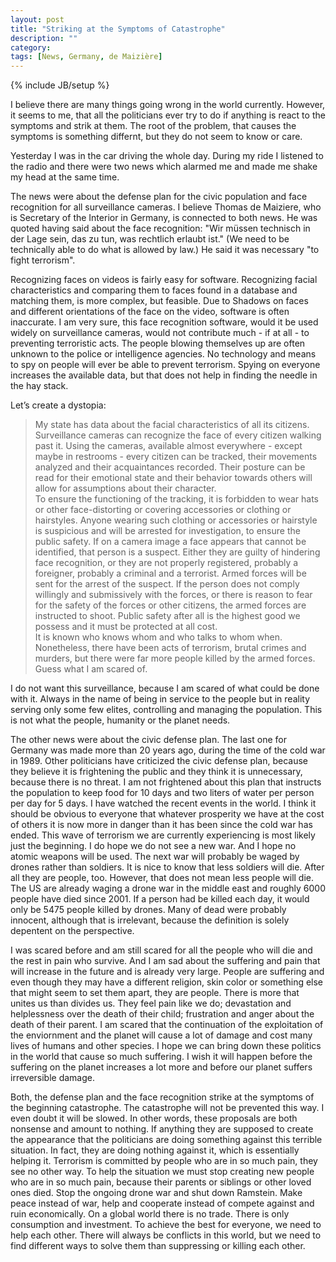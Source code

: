```yaml
---
layout: post
title: "Striking at the Symptoms of Catastrophe"
description: ""
category: 
tags: [News, Germany, de Maizière]
---
```

{% include JB/setup %}

I believe there are many things going wrong in the world currently. However, it seems to me, that all the politicians ever try to do if anything is react to the symptoms and strik at them. The root of the problem, that causes the symptoms is something differnt, but they do not seem to know or care.

Yesterday I was in the car driving the whole day. During my ride I listened to the radio and there were two news which alarmed me and made me shake my head at the same time.

The news were about the defense plan for the civic population and face recognition for all surveillance cameras.
I believe Thomas de Maiziere, who is Secretary of the Interior in Germany, is connected to both news. He was quoted having said about the face recognition: "Wir müssen technisch in der Lage sein, das zu tun, was rechtlich erlaubt ist." (We need to be technically able to do what is allowed by law.) He said it was necessary "to fight terrorism". 

Recognizing faces on videos is fairly easy for software. Recognizing facial characteristics and comparing them to faces found in a database and matching them, is more complex, but feasible. Due to Shadows on faces and different orientations of the face on the video, software is often inaccurate. I am very sure, this face recognition software, would it be used widely on surveillance cameras, would not contribute much - if at all - to preventing terroristic acts. The people blowing themselves up are often unknown to the police or intelligence agencies. No technology and means to spy on people will ever be able to prevent terrorism. Spying on everyone increases the available data, but that does not help in finding the needle in the hay stack.

Let’s create a dystopia:  

> My state has data about the facial characteristics of all its citizens. Surveillance cameras can recognize the face of every citizen walking past it. Using the cameras, available almost everywhere - except maybe in restrooms - every citizen can be tracked, their movements analyzed and their acquaintances recorded. Their posture can be read for their emotional state and their behavior towards others will allow for assumptions about their character.  
> To ensure the functioning of the tracking, it is forbidden to wear hats or other face-distorting or covering accessories or clothing or hairstyles. Anyone wearing such clothing or accessories or hairstyle is suspicious and will be arrested for investigation, to ensure the public safety. If on a camera image a face appears that cannot be identified, that person is a suspect. Either they are guilty of hindering face recognition, or they are not properly registered, probably a foreigner, probably a criminal and a terrorist. Armed forces will be sent for the arrest of the suspect. If the person does not comply willingly and submissively with the forces, or there is reason to fear for the safety of the forces or other citizens, the armed forces are instructed to shoot. Public safety after all is the highest good we possess and it must be protected at all cost.  
> It is known who knows whom and who talks to whom when. Nonetheless, there have been acts of terrorism, brutal crimes and murders, but there were far more people killed by the armed forces. Guess what I am scared of.

I do not want this surveillance, because I am scared of what could be done with it. Always in the name of being in service to the people but in reality serving only some few elites, controlling and managing the population. This is not what the people, humanity or the planet needs.


The other news were about the civic defense plan. The last one for Germany was made more than 20 years ago, during the time of the cold war in 1989. Other politicians have criticized the civic defense plan, because they believe it is frightening the public and they think it is unnecessary, because there is no threat.
I am not frightened about this plan that instructs the population to keep food for 10 days and two liters of water per person per day for 5 days. I have watched the recent events in the world. I think it should be obvious to everyone that whatever prosperity we have at the cost of others it is now more in danger than it has been since the cold war has ended. This wave of terrorism we are currently experiencing is most likely just the beginning. I do hope we do not see a new war. And I hope no atomic weapons will be used. The next war will probably be waged by drones rather than soldiers. It is nice to know that less soldiers will die. After all they are people, too. However, that does not mean less people will die. The US are already waging a drone war in the middle east and roughly 6000 people have died since 2001. If a person had be killed each day, it would only be 5475 people killed by drones. Many of dead were probably innocent, although that is irrelevant, because the definition is solely depentent on the perspective. 

I was scared before and am still scared for all the people who will die and the rest in pain who survive. And I am sad about the suffering and pain that will increase in the future and is already very large. People are suffering and even though they may have a different religion, skin color or something else that might seem to set them apart, they are people. There is more that unites us than divides us. They feel pain like we do; devastation and helplessness over the death of their child; frustration and anger about the death of their parent. I am scared that the continuation of the exploitation of the enviornment and the planet will cause a lot of damage and cost many lives of humans and other species.
I hope we can bring down these politics in the world that cause so much suffering. I wish it will happen before the suffering on the planet increases a lot more and before our planet suffers irreversible damage. 

Both, the defense plan and the face recognition strike at the symptoms of the beginning catastrophe. The catastrophe will not be prevented this way. I even doubt it will be slowed. In other words, these proposals are both nonsense and amount to nothing. If anything they are supposed to create the appearance that the politicians are doing something against this terrible situation. In fact, they are doing nothing against it, which is essentially helping it. Terrorism is committed by people who are in so much pain, they see no other way. To help the situation we must stop creating new people who are in so much pain, because their parents or siblings or other loved ones died. Stop the ongoing drone war and shut down Ramstein. Make peace instead of war, help and cooperate instead of compete against and ruin economically. On a global world there is no trade. There is only consumption and investment. To achieve the best for everyone, we need to help each other. There will always be conflicts in this world, but we need to find different ways to solve them than suppressing or killing each other.
